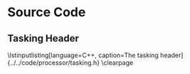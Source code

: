 # Source Code
## Tasking Header
\lstinputlisting[language=C++, caption=The tasking header]{../../code/processor/tasking.h}
\clearpage
